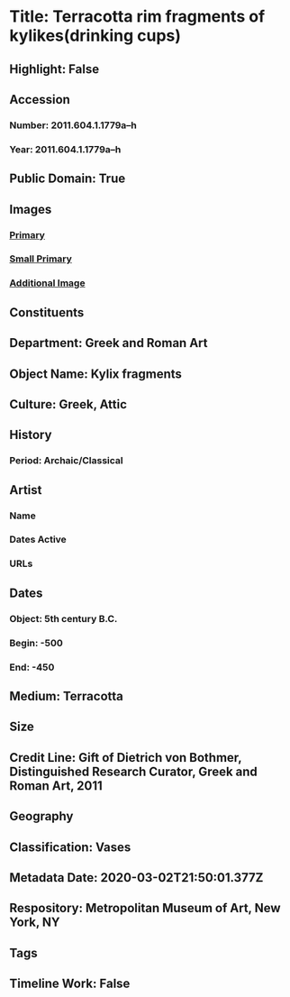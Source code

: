 # Title: Terracotta rim fragments of kylikes(drinking cups)
## Highlight: False
## Accession
### Number: 2011.604.1.1779a–h
### Year: 2011.604.1.1779a–h
## Public Domain: True
## Images
### [Primary](https://images.metmuseum.org/CRDImages/gr/original/DVB01335_1_ff.jpg)
### [Small Primary](https://images.metmuseum.org/CRDImages/gr/web-large/DVB01335_1_ff.jpg)
### [Additional Image](https://images.metmuseum.org/CRDImages/gr/original/DVB01335_2_ff.jpg)
## Constituents
## Department: Greek and Roman Art
## Object Name: Kylix fragments
## Culture: Greek, Attic
## History
### Period: Archaic/Classical
## Artist
### Name
### Dates Active
### URLs
## Dates
### Object: 5th century B.C.
### Begin: -500
### End: -450
## Medium: Terracotta
## Size
## Credit Line: Gift of Dietrich von Bothmer, Distinguished Research Curator, Greek and Roman Art, 2011
## Geography
## Classification: Vases
## Metadata Date: 2020-03-02T21:50:01.377Z
## Respository: Metropolitan Museum of Art, New York, NY
## Tags
## Timeline Work: False